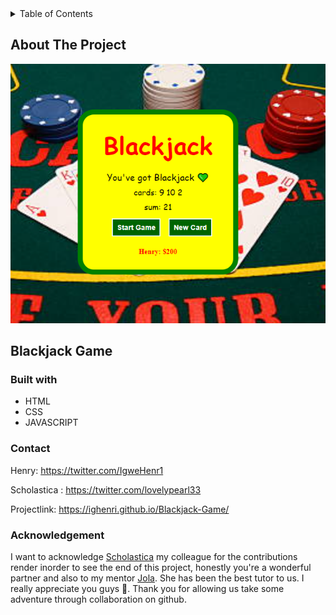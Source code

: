 

<!-- TABLE OF CONTENTS -->
<details>
  <summary>Table of Contents</summary>
  <ol>
    <li>
      <a href="#about-the-project">About The Project</a>
      <ul>
        <li><a href="#built-with">Built With</a></li>
      </ul>
    </li>
    <li>
      <a href="#getting-started">Getting Started</a>s
    </li>
    <li><a href="#contact">Contact</a></li>
    <li><a href="#acknowledgments">Acknowledgments</a></li>
  </ol>
</details>



<!-- ABOUT THE PROJECT -->
## About The Project

![](./img/blackjack-screenshot.png)

## Blackjack Game



### Built with
* HTML
* CSS
* JAVASCRIPT




### Contact
Henry: https://twitter.com/IgweHenr1

Scholastica : https://twitter.com/lovelypearl33

Projectlink: https://ighenri.github.io/Blackjack-Game/


### Acknowledgement 

I want to acknowledge [Scholastica](https://twitter.com/lovelypearl33) my colleague for the contributions render inorder to see the end of this project, honestly you're a wonderful partner and also to my mentor [Jola](https://twitter.com/jolah99). She has been the best tutor to us. I really appreciate you guys 💝. Thank you for allowing us take some adventure through collaboration on github.
